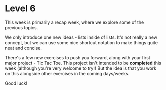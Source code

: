 # Level 6

This week is primarily a recap week, where we explore some of the previous topics.

We only introduce one new ideas - lists inside of lists.
It's not really a new concept, but we can use some nice shortcut notation to make things quite neat and concise.

There's a few new exercises to push you forward, along with your first major project - Tic Tac Toe.
This project isn't intended to be **completed** this week (although you're very welcome to try!)
But the idea is that you work on this alongside other exercises in the coming days/weeks.

Good luck!
